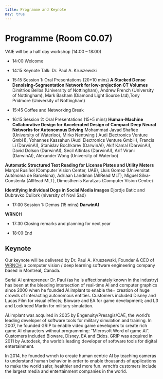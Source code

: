 ```yaml
---
title: Programme and Keynote
nav: true
---
```


# Programme (Room C0.07)

VAIE will be a half day workshop (14:00 – 18:00)

* 14:00 Welcome
  
* 14:15 Keynote Talk: Dr. Paul A. Kruszewski

* 15:15 Session 1: Oral Presentations (20+10 mins)
**A Stacked Dense Denoising-Segmentation Network for low-projection CT Volumes**
Dimitrios Bellos (University of Nottingham), Andrew French (University of Nottingham), Mark Basham (Diamond Light Source Ltd),Tony Pridmore (University of Nottingham)

* 15:45 Coffee and Networking Break

* 16:15 Session 2: Oral Presentations (15+5 mins)
**Human-Machine Collaborative Design for Accelerated Design of Compact Deep Neural Networks for Autonomous Driving** 
Mohammad Javad Shafiee (University of Waterloo), Mirko Nentwing ( Audi Electronics Venture GmbH), Yohannes Kassahun (Audi Electronics Venture GmbH), Francis Li (DarwinAI), Stanislav Bochkarev (DarwinAI), Akif Kamal (DarwinAI), David Dolson (DarwinAI), Secil Altintas (DarwinAI), Arif Virani (DarwinAI), Alexander Wong (University of Waterloo)

**Automatic Structured Text Reading for License Plates and Utility Meters**
Marçal Rusiñol (Computer Vision Center, UAB), Lluis Gomez (Universitat Autónoma de Barcelona), Adriaan Landman (AllRead MLT), 
Miguel Silva-Constenla (AllRead MLT), Dimosthenis Karatzas (Computer Vision Centre)

**Identifying Individual Dogs in Social Media Images**
Djordje Batic and Dubravko Culibrk (niversity of Novi Sad)

* 17:00 Session 1: Demos (15 mins)
**DarwinAI**

**WRNCH**

* 17:30 Closing remarks and planning for next year

* 18:00 End

## Keynote

Our keynote will be delivered by Dr. Paul A. Kruszewski, Founder & CEO of [WRNCH](https://wrnch.ai/), a computer vision / deep learning software engineering company based in Montreal, Canada. 

Serial AI entrepreneur Dr. Paul (as he is affectionately known in the industry) has been at the bleeding intersection of real-time AI and computer graphics since 2000 when he founded AI.implant to enable the= creation of huge crowds of interacting autonomous entities. Customers included Disney and Lucas Film for visual effects; Bioware and EA for game development; and L3 and Lockheed Martin for military simulation. 

AI.implant was acquired in 2005 by Engenuity/Presagis/CAE, the world’s leading developer of software tools for military simulation and training. In 2007, he founded GRIP to enable video game developers to create rich game AI characters without programming: “Microsoft Word of game AI”. Customers included Bioware, Disney, EA and Eidos. GRIP was acquired in 2011 by Autodesk, the world’s leading developer of software tools for digital entertainment. 

In 2014, he founded wrnch to create human centric AI by teaching cameras to understand human behavior in order to enable thousands of applications to make the world safer, healthier and more fun. wrnch’s customers include the largest media and entertainment companies in the world.
